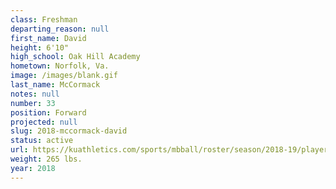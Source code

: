 ```yaml
---
class: Freshman
departing_reason: null
first_name: David
height: 6'10"
high_school: Oak Hill Academy
hometown: Norfolk, Va.
image: /images/blank.gif
last_name: McCormack
notes: null
number: 33
position: Forward
projected: null
slug: 2018-mccormack-david
status: active
url: https://kuathletics.com/sports/mbball/roster/season/2018-19/player/david-mccormack/
weight: 265 lbs.
year: 2018
---
```

